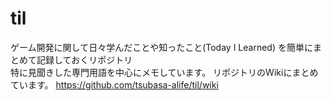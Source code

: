 # til
ゲーム開発に関して日々学んだことや知ったこと(Today I Learned) を簡単にまとめて記録しておくリポジトリ  
特に見聞きした専門用語を中心にメモしています。
リポジトリのWikiにまとめています。
https://github.com/tsubasa-alife/til/wiki
